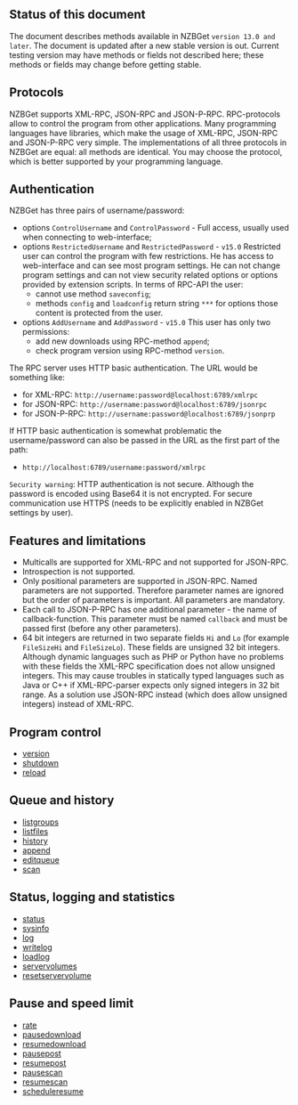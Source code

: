 ## Status of this document


The document describes methods available in NZBGet `version 13.0 and later`. The document is updated after a new stable version is out. Current testing version may have methods or fields not described here; these methods or fields may change before getting stable.

## Protocols

NZBGet supports XML-RPC, JSON-RPC and JSON-P-RPC. RPC-protocols allow to control the program from other applications. Many programming languages have libraries, which make the usage of XML-RPC, JSON-RPC and JSON-P-RPC very simple. The implementations of all three protocols in NZBGet are equal: all methods are identical. You may choose the protocol, which is better supported by your programming language.

## Authentication

NZBGet has three pairs of username/password:

- options `ControlUsername` and `ControlPassword` - Full access, usually used when connecting to web-interface;
- options `RestrictedUsername` and `RestrictedPassword` - `v15.0` Restricted user can control the program with few restrictions. He has access to web-interface and can see most program settings. He can not change program settings and can not view security related options or options provided by extension scripts. In terms of RPC-API the user:
  - cannot use method `saveconfig`;
  - methods `config` and `loadconfig` return string `***` for options those content is protected from the user.
- options `AddUsername` and `AddPassword` - `v15.0` This user has only two permissions:
  - add new downloads using RPC-method `append`;
  - check program version using RPC-method `version`.


The RPC server uses HTTP basic authentication. The URL would be something like:

- for XML-RPC: `http://username:password@localhost:6789/xmlrpc`
- for JSON-RPC: `http://username:password@localhost:6789/jsonrpc`
- for JSON-P-RPC: `http://username:password@localhost:6789/jsonprp`
 
If HTTP basic authentication is somewhat problematic the username/password can also be passed in the URL as the first part of the path:

- `http://localhost:6789/username:password/xmlrpc`

`Security warning`: HTTP authentication is not secure. Although the password is encoded using Base64 it is not encrypted. For secure communication use HTTPS (needs to be explicitly enabled in NZBGet settings by user).

## Features and limitations

- Multicalls are supported for XML-RPC and not supported for JSON-RPC.
- Introspection is not supported.
- Only positional parameters are supported in JSON-RPC. Named parameters are not supported. Therefore parameter names are ignored but the order of parameters is important. All parameters are mandatory.
- Each call to JSON-P-RPC has one additional parameter - the name of callback-function. This parameter must be named `callback` and must be passed first (before any other parameters).
- 64 bit integers are returned in two separate fields `Hi` and `Lo` (for example `FileSizeHi` and `FileSizeLo`). These fields are unsigned 32 bit integers. Although dynamic languages such as PHP or Python have no problems with these fields the XML-RPC specification does not allow unsigned integers. This may cause troubles in statically typed languages such as Java or C++ if XML-RPC-parser expects only signed integers in 32 bit range. As a solution use JSON-RPC instead (which does allow unsigned integers) instead of XML-RPC.

## Program control

- [version](VERSION.md)
- [shutdown](SHUTDOWN.md)
- [reload](RELOAD.md)

## Queue and history

- [listgroups](LISTGROUPS.md)
- [listfiles](LISTFILES.md)
- [history](HISTORY.md)
- [append](APPEND.md)
- [editqueue](EDITQUEUE.md)
- [scan](SCAN.md)

## Status, logging and statistics

- [status](STATUS.md)
- [sysinfo](SYSINFO.md)
- [log](LOG.md)
- [writelog](WRITELOG.md)
- [loadlog](LOADLOG.md)
- [servervolumes](SERVERVOLUMES.md)
- [resetservervolume](RESETSERVERVOLUME.md)

## Pause and speed limit

- [rate](RATE.md)
- [pausedownload](PAUSEDOWNLOAD.md)
- [resumedownload](RESUMEDOWNLOAD.md)
- [pausepost](PAUSEPOST.md)
- [resumepost](RESUMEPOST.md)
- [pausescan](PAUSESCAN.md)
- [resumescan](RESUMESCAN.md)
- [scheduleresume](SCHEDULERESUME.md)
